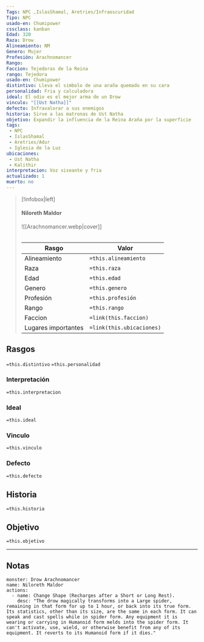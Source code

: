 ```yaml
---
Tags: NPC ,IslasShamal, Aretries/Infraoscuridad
Tipo: NPC
usado-en: Chumipower
cssclass: kanban
Edad: 320
Raza: Drow
Alineamiento: NM 
Genero: Mujer
Profesión: Arachnomancer
Rango: 
Faccion: Tejedoras de la Reina
rango: Tejedora
usado-en: Chumipower
distintivo: Lleva el simbolo de una araña quemado en su cara
personalidad: Fria y calculadora
ideal: El odio es el mejor arma de un Drow
vinculo: "[[Ust Natha]]"
defecto: Infravalorar a sus enemigos
historia: Sirve a las matronas de Ust Natha
objetivo: Expandir la influencia de la Reina Araña por la superficie
tags:
 - NPC
 - IslasShamal
 - Aretries/Adur
 - Iglesia de la Luz
ubicaciones:
 - Ust Natha
 - Kalithir
interpretacion: Voz siseante y fria
actualizado: 1
muerto: no
---
```

> [!infobox|left]
>  #### Niloreth Maldor
> ![[Arachnomancer.webp|cover]]
> ######   
> |Rasgo | Valor |
> | --- | --- |
> | Alineamiento | `=this.alineamiento`|
> | Raza | `=this.raza` |
> | Edad | `=this.edad` |
> | Genero | `=this.genero` |
> | Profesión | `=this.profesión` |
> | Rango | `=this.rango` |
> | Faccion | `=link(this.faccion)` |
>  | Lugares  importantes| `=link(this.ubicaciones)` |

## Rasgos 
 `=this.distintivo`
  `=this.personalidad`
###  Interpretación
  `=this.interpretacion`
### Ideal           
 `=this.ideal`
### Vinculo 
 `=this.vinculo`
### Defecto
 `=this.defecto`
## Historia
 `=this.historia`

 ##  Objetivo
   `=this.objetivo`
   
___
   ## Notas

```statblock
monster: Drow Arachnomancer
name: Niloreth Maldor
actions:
  - name: Change Shape (Recharges after a Short or Long Rest).
    desc: "The drow magically transforms into a Large spider, remaining in that form for up to 1 hour, or back into its true form. Its statistics, other than its size, are the same in each form. It can speak and cast spells while in spider form. Any equipment it is wearing or carrying in Humanoid form melds into the spider form. It can't activate, use, wield, or otherwise benefit from any of its equipment. It reverts to its Humanoid form if it dies."

```